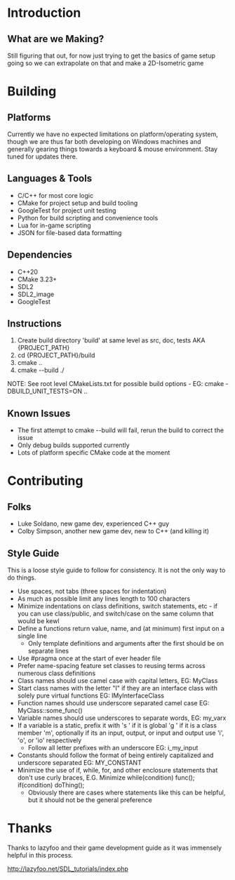 # Introduction
## What are we Making?
Still figuring that out, for now just trying to get the basics of game setup going so we can extrapolate on that and make a 2D-Isometric game

# Building
## Platforms
Currently we have no expected limitations on platform/operating system, though we are thus far both developing on Windows machines and generally gearing things towards a keyboard & mouse environment. Stay tuned for updates there.

## Languages & Tools
* C/C++ for most core logic
* CMake for project setup and build tooling
* GoogleTest for project unit testing
* Python for build scripting and convenience tools
* Lua for in-game scripting
* JSON for file-based data formatting

## Dependencies
* C++20
* CMake 3.23+
* SDL2
* SDL2_image
* GoogleTest

## Instructions
1. Create build directory 'build' at same level as src, doc, tests AKA {PROJECT_PATH}
2. cd {PROJECT_PATH}/build
3. cmake ..
4. cmake --build ./

NOTE: See root level CMakeLists.txt for possible build options - EG: cmake -DBUILD_UNIT_TESTS=ON ..

## Known Issues
* The first attempt to cmake --build will fail, rerun the build to correct the issue
* Only debug builds supported currently
* Lots of platform specific CMake code at the moment

# Contributing
## Folks
* Luke Soldano, new game dev, experienced C++ guy
* Colby Simpson, another new game dev, new to C++ (and killing it)

## Style Guide
This is a loose style guide to follow for consistency. It is not the only way to do things.

* Use spaces, not tabs (three spaces for indentation)
* As much as possible limit any lines length to 100 characters
* Minimize indentations on class definitions, switch statements, etc - if you can use class/public, and switch/case on the same column that would be kewl
* Define a functions return value, name, and (at minimum) first input on a single line
   * Only template definitions and arguments after the first should be on separate lines
* Use #pragma once at the start of ever header file
* Prefer name-spacing feature set classes to reusing terms across numerous class definitions
* Class names should use camel case with capital letters, EG: MyClass
* Start class names with the letter "I" if they are an interface class with solely pure virtual functions EG: IMyInterfaceClass
* Function names should use underscore separated camel case EG: MyClass::some_func()
* Variable names should use underscores to separate words, EG: my_varx
* If a variable is a static, prefix it with 's ' if it is global 'g ' if it is a class member 'm', optionally if its an input, output, or input and output use 'i', 'o', or 'io' respectively 
   * Follow all letter prefixes with an underscore  EG: i_my_input
* Constants should follow the format of being entirely capitalized and underscore separated EG: MY_CONSTANT
* Minimize the use of if, while, for, and other enclosure statements that don't use curly braces, E.G. Minimize while(condition) func(); if(condition) doThing();
   * Obviously there are cases where statements like this can be helpful, but it should not be the general preference

# Thanks
Thanks to lazyfoo and their game development guide as it was immensely helpful in this process.

http://lazyfoo.net/SDL_tutorials/index.php
